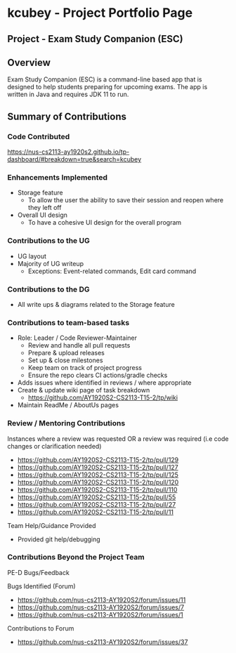 # kcubey - Project Portfolio Page

## Project - Exam Study Companion (ESC)

## Overview
Exam Study Companion (ESC) is a command-line based app that is designed to help students preparing for upcoming exams. The app is written in Java and requires JDK 11 to run.

## Summary of Contributions
### Code Contributed
https://nus-cs2113-ay1920s2.github.io/tp-dashboard/#breakdown=true&search=kcubey

### Enhancements Implemented
* Storage feature
  * To allow the user the ability to save their session and reopen where they left off
* Overall UI design
  * To have a cohesive UI design for the overall program
 
### Contributions to the UG
* UG layout
* Majority of UG writeup 
  * Exceptions: Event-related commands, Edit card command

### Contributions to the DG
* All write ups & diagrams related to the Storage feature

### Contributions to team-based tasks
* Role: Leader / Code Reviewer-Maintainer
  * Review and handle all pull requests
  * Prepare & upload releases
  * Set up & close milestones
  * Keep team on track of project progress
  * Ensure the repo clears CI actions/gradle checks
* Adds issues where identified in reviews / where appropriate
* Create & update wiki page of task breakdown
  * https://github.com/AY1920S2-CS2113-T15-2/tp/wiki
* Maintain ReadMe / AboutUs pages

### Review / Mentoring Contributions
Instances where a review was requested OR a review was required (i.e code changes or clarification needed)
* https://github.com/AY1920S2-CS2113-T15-2/tp/pull/129
* https://github.com/AY1920S2-CS2113-T15-2/tp/pull/127
* https://github.com/AY1920S2-CS2113-T15-2/tp/pull/125
* https://github.com/AY1920S2-CS2113-T15-2/tp/pull/120
* https://github.com/AY1920S2-CS2113-T15-2/tp/pull/110
* https://github.com/AY1920S2-CS2113-T15-2/tp/pull/55
* https://github.com/AY1920S2-CS2113-T15-2/tp/pull/27
* https://github.com/AY1920S2-CS2113-T15-2/tp/pull/11

Team Help/Guidance Provided
* Provided git help/debugging

### Contributions Beyond the Project Team
PE-D Bugs/Feedback

Bugs Identified (Forum)
* https://github.com/nus-cs2113-AY1920S2/forum/issues/11
* https://github.com/nus-cs2113-AY1920S2/forum/issues/7
* https://github.com/nus-cs2113-AY1920S2/forum/issues/1

Contributions to Forum
* https://github.com/nus-cs2113-AY1920S2/forum/issues/37
